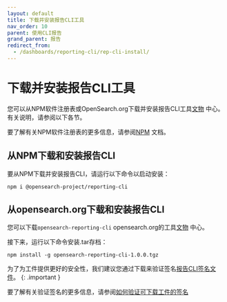 ```yaml
---
layout: default
title: 下载并安装报告CLI工具
nav_order: 10
parent: 使用CLI报告
grand_parent: 报告
redirect_from:
  - /dashboards/reporting-cli/rep-cli-install/
---
```


# 下载并安装报告CLI工具

您可以从NPM软件注册表或OpenSearch.org下载并安装报告CLI工具[文物](https://opensearch.org/artifacts) 中心。有关说明，请参阅以下各节。

要了解有关NPM软件注册表的更多信息，请参阅[NPM](https://docs.npmjs.com/about-npm) 文档。

## 从NPM下载和安装报告CLI

要从NPM下载并安装报告CLI，请运行以下命令以启动安装：

```
npm i @opensearch-project/reporting-cli
```

## 从opensearch.org下载和安装报告CLI

您可以下载`opensearch-reporting-cli` opensearch.org的工具[文物](https://artifacts.opensearch.org/reporting-cli/opensearch-reporting-cli-1.0.0.tgz) 中心。

接下来，运行以下命令安装.tar存档：

```
npm install -g opensearch-reporting-cli-1.0.0.tgz
```

为了为工件提供更好的安全性，我们建议您通过下载来验证签名[报告CLI签名文件](https://artifacts.opensearch.org/reporting-cli/opensearch-reporting-cli-1.0.0.tgz.sig)。
{: .important }

要了解有关验证签名的更多信息，请参阅[如何验证可下载工件的签名](https://opensearch.org/verify-signatures.html)

